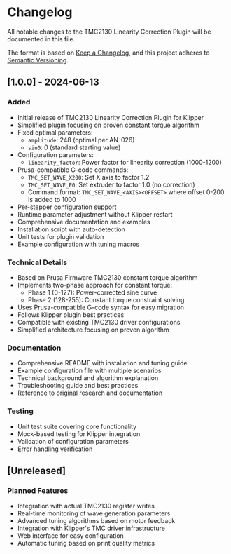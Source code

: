 # Changelog

All notable changes to the TMC2130 Linearity Correction Plugin will be documented in this file.

The format is based on [Keep a Changelog](https://keepachangelog.com/en/1.0.0/),
and this project adheres to [Semantic Versioning](https://semver.org/spec/v2.0.0.html).

## [1.0.0] - 2024-06-13

### Added
- Initial release of TMC2130 Linearity Correction Plugin for Klipper
- Simplified plugin focusing on proven constant torque algorithm
- Fixed optimal parameters:
  - `amplitude`: 248 (optimal per AN-026)
  - `sin0`: 0 (standard starting value)
- Configuration parameters:
  - `linearity_factor`: Power factor for linearity correction (1000-1200)
- Prusa-compatible G-code commands:
  - `TMC_SET_WAVE_X200`: Set X axis to factor 1.2
  - `TMC_SET_WAVE_E0`: Set extruder to factor 1.0 (no correction)
  - Command format: `TMC_SET_WAVE_<AXIS><OFFSET>` where offset 0-200 is added to 1000
- Per-stepper configuration support
- Runtime parameter adjustment without Klipper restart
- Comprehensive documentation and examples
- Installation script with auto-detection
- Unit tests for plugin validation
- Example configuration with tuning macros

### Technical Details
- Based on Prusa Firmware TMC2130 constant torque algorithm
- Implements two-phase approach for constant torque:
  - Phase 1 (0-127): Power-corrected sine curve
  - Phase 2 (128-255): Constant torque constraint solving
- Uses Prusa-compatible G-code syntax for easy migration
- Follows Klipper plugin best practices
- Compatible with existing TMC2130 driver configurations
- Simplified architecture focusing on proven algorithm

### Documentation
- Comprehensive README with installation and tuning guide
- Example configuration file with multiple scenarios
- Technical background and algorithm explanation
- Troubleshooting guide and best practices
- Reference to original research and documentation

### Testing
- Unit test suite covering core functionality
- Mock-based testing for Klipper integration
- Validation of configuration parameters
- Error handling verification

## [Unreleased]

### Planned Features
- Integration with actual TMC2130 register writes
- Real-time monitoring of wave generation parameters
- Advanced tuning algorithms based on motor feedback
- Integration with Klipper's TMC driver infrastructure
- Web interface for easy configuration
- Automatic tuning based on print quality metrics
